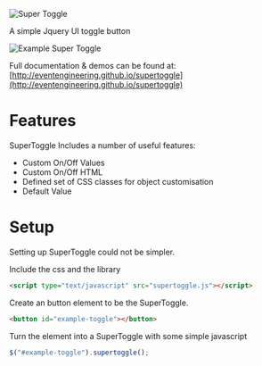 ![Super Toggle](http://eventengineering.github.io/supertoggle/images/title.jpg)

A simple Jquery UI toggle button

![Example Super Toggle](http://eventengineering.github.io/supertoggle/images/example.jpg?)

Full documentation & demos can be found at: [http://eventengineering.github.io/supertoggle](http://eventengineering.github.io/supertoggle)


Features
================================

SuperToggle Includes a number of useful features:

- Custom On/Off Values
- Custom On/Off HTML
- Defined set of CSS classes for object customisation
- Default Value

Setup
================================
Setting up SuperToggle could not be simpler.

Include the css and the library
```html
<script type="text/javascript" src="supertoggle.js"></script>
```

Create an button element to be the SuperToggle.
```html
<button id="example-toggle"></button>
```

Turn the element into a SuperToggle with some simple javascript
```js
$("#example-toggle").supertoggle();
```